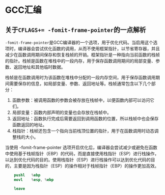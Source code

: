 # GCC汇编
## 关于`CFLAGS+= -fomit-frame-pointer`的一点解析

`-fomit-frame-pointer`是GCC编译器的一个选项，用于优化代码。当启用这个选项时，编译器会尝试优化函数的调用，从而不使用框架指针，以节省寄存器，并且减少在函数调用期间保存和恢复栈帧的开销。框架指针是一种指向当前函数的栈帧的指针。栈帧是函数在堆栈中的一段内存，用于保存函数调用期间的局部变量、参数、返回地址和其他临时数据。

栈帧是在函数调用时为该函数在堆栈中分配的一段内存空间，用于保存函数调用期间需要保存的信息，如局部变量、参数、返回地址等。栈帧通常包含以下几个部分：

1. 函数参数：被调用函数的参数会被存放在栈帧中，以便函数内部可以访问它们。
2. 局部变量：函数内部声明的变量也会存放在栈帧中。
3. 返回地址：函数执行完成后需要返回到调用函数的位置，所以栈帧中也会保存函数返回的地址。
4. 栈指针：栈帧还包含一个指向当前栈顶位置的指针，用于在函数调用时动态调整栈的大小。

当使用 -fomit-frame-pointer 选项开启优化后，编译器会尝试减少或避免在函数中使用基于栈帧指针（EBP）的代码，而是直接使用栈指针（ESP）进行栈操作，以达到优化代码的目的。使用栈指针（ESP）进行栈操作可以达到优化代码的目的，主要是因为栈指针（ESP）的操作相对于栈帧指针（EBP）的操作更加高效。

```s
    pushl	%ebp
	movl	%esp, %ebp

    leave
```

